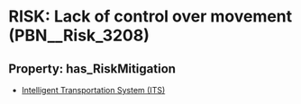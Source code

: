 # RISK: __Lack of control over movement__ (PBN__Risk_3208)

## Property: has_RiskMitigation

* [Intelligent Transportation System (ITS)](PBN__Mitigation_1672)


